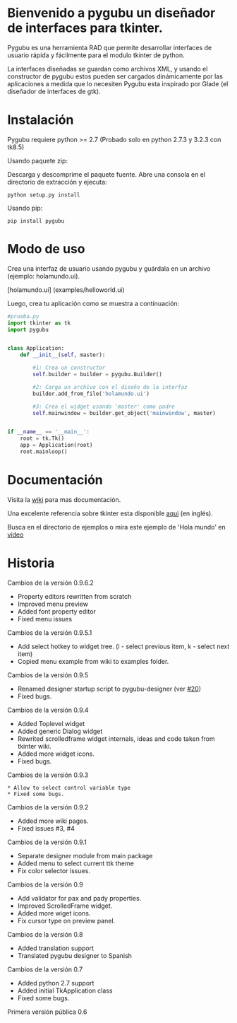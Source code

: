 Bienvenido a pygubu un diseñador de interfaces para tkinter.
============================================

Pygubu es una herramienta RAD que permite desarrollar interfaces de usuario
rápida y fácilmente para el modulo tkinter de python.

La interfaces diseñadas se guardan como archivos XML, y usando el constructor
de pygubu estos pueden ser cargados dinámicamente por las aplicaciones
a medida que lo necesiten
Pygubu esta inspirado por Glade (el diseñador de interfaces de gtk).

Instalación
============

Pygubu requiere python >= 2.7 (Probado solo en python 2.7.3 y 3.2.3 con tk8.5)

Usando paquete zip:

Descarga y descomprime el paquete fuente. Abre una consola en el directorio de
extracción y ejecuta:

```
python setup.py install
```

Usando pip:

```
pip install pygubu
```

Modo de uso
===========

Crea una interfaz de usuario usando pygubu y guárdala en un archivo (ejemplo: holamundo.ui).

[holamundo.ui] (examples/helloworld.ui)

Luego, crea tu aplicación como se muestra a continuación:

```python
#prueba.py
import tkinter as tk
import pygubu


class Application:
    def __init__(self, master):

        #1: Crea un constructor
        self.builder = builder = pygubu.Builder()

        #2: Carga un archivo con el diseño de la interfaz
        builder.add_from_file('holamundo.ui')

        #3: Crea el widget usando 'master' como padre
        self.mainwindow = builder.get_object('mainwindow', master)


if __name__ == '__main__':
    root = tk.Tk()
    app = Application(root)
    root.mainloop()
```


Documentación
=============

Visita la [wiki](https://github.com/alejandroautalan/pygubu/wiki) para mas documentación.

Una excelente referencia sobre tkinter esta disponible [aqui](http://www.nmt.edu/tcc/help/pubs/tkinter/web/index.html) (en inglés).

Busca en el directorio de ejemplos o mira este ejemplo de 'Hola mundo' en
[vídeo](http://youtu.be/wuzV9P8geDg)


Historia
========

Cambios de la versión 0.9.6.2

  * Property editors rewritten from scratch
  * Improved menu preview
  * Added font property editor
  * Fixed menu issues

Cambios de la versión 0.9.5.1

  * Add select hotkey to widget tree. (i - select previous item, k - select next item)
  * Copied menu example from wiki to examples folder.

Cambios de la versión 0.9.5

  * Renamed designer startup script to pygubu-designer (ver [#20](/../../issues/20))
  * Fixed bugs.

Cambios de la versión 0.9.4

  * Added Toplevel widget
  * Added generic Dialog widget
  * Rewrited scrolledframe widget internals, ideas and code taken from tkinter wiki.
  * Added more widget icons.
  * Fixed bugs.

Cambios de la versión 0.9.3
    
    * Allow to select control variable type
    * Fixed some bugs.

Cambios de la versión 0.9.2

  * Added more wiki pages.
  * Fixed issues #3, #4

Cambios de la versión 0.9.1

  * Separate designer module from main package
  * Added menu to select current ttk theme
  * Fix color selector issues.

Cambios de la versión 0.9

  * Add validator for pax and pady properties.
  * Improved ScrolledFrame widget.
  * Added more wiget icons.
  * Fix cursor type on preview panel.

Cambios de la versión 0.8

  * Added translation support
  * Translated pygubu designer to Spanish

Cambios de la versión 0.7

  * Added python 2.7 support
  * Added initial TkApplication class
  * Fixed some bugs.

Primera versión pública 0.6
